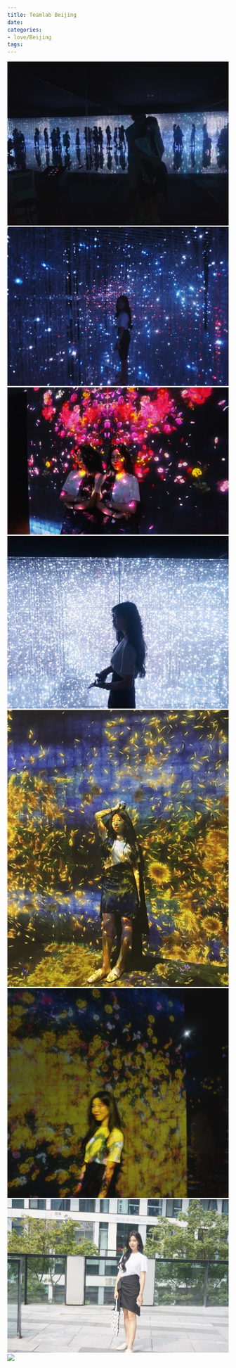 ```yaml
---
title: Teamlab Beijing
date: 
categories:
- love/Beijing
tags:
---
```

<img src="images/9-9/2.jpg" class="full-image" />
<img src="images/9-9/6.jpg" class="full-image" />
<img src="images/9-9/7.jpg" class="full-image" />
<img src="images/9-9/8.jpg" class="full-image" />
<img src="images/9-9/4.jpg" class="full-image" />
<img src="images/9-9/5.jpg" class="full-image" />
<img src="images/9-9/1.jpg" class="full-image" />
<img src="images/9-9/3.jpg" class="full-image" />

